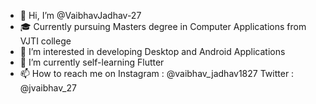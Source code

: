 - 👋 Hi, I’m @VaibhavJadhav-27
- 🎓 Currently pursuing Masters degree in Computer Applications from VJTI college
- 👀 I’m interested in developing Desktop and Android Applications
- 🌱 I’m currently self-learning Flutter
- 📫 How to reach me on
   Instagram : @vaibhav_jadhav1827
   Twitter :   @jvaibhav_27

<!---
VaibhavJadhav-27/VaibhavJadhav-27 is a ✨ special ✨ repository because its `README.md` (this file) appears on your GitHub profile.
You can click the Preview link to take a look at your changes.
--->
